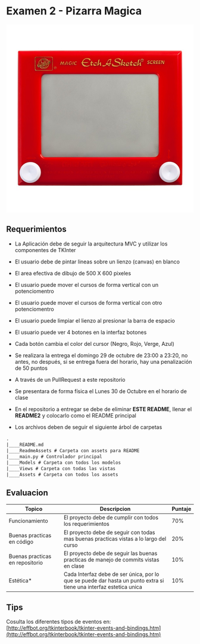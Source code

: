 Examen 2 - Pizarra Magica
======

![alt text](ReadmeAssets/pizarra-magica.jpg "Pizarra magica")

## Requerimientos
* La Aplicación debe de seguir la arquitectura MVC y utilizar los componentes de TKInter
* El usuario debe de pintar lineas sobre un lienzo (canvas) en blanco 
* El area efectiva de dibujo de 500 X 600 pixeles 
* El usuario puede mover el cursos de forma vertical con un potenciomentro
* El usuario puede mover el cursos de forma vertical con otro potenciomentro
* El usuario puede limpiar el lienzo al presionar la barra de espacio
* El usuario puede ver 4 botones en la interfaz botones
* Cada botón cambia el color del cursor (Negro, Rojo, Verge, Azul)

* Se realizara la entrega el domingo 29 de octubre de 23:00 a 23:20, no antes, no después, si se entrega fuera del horario, hay una penalización de 50 puntos
* A través de un PullRequest a este repositorio
* Se presentara de forma física el Lunes 30 de Octubre en el horario de clase 
* En el repositorio a entregar se debe de eliminar **ESTE README**, llenar el **README2** y colocarlo como el README principal
* Los archivos deben de seguir el siguiente árbol de carpetas

```
.
|____README.md
|____ReadmeAssets # Carpeta con assets para README
|____main.py # Controlador principal
|____Models # Carpeta con todos los modelos
|____Views # Carpeta con todas las vistas
|____Assets # Carpeta con todos los assets
```

## Evaluacion
|Topico| Descripcion| Puntaje |		
|---|---|---|
|Funcionamiento| El proyecto debe de cumplir con todos los requerimientos | 70% |		
|Buenas practicas en código| El proyecto debe de seguir con todas mas buenas practicas vistas a lo largo del curso | 20%|		
|Buenas practicas en repositorio| El proyecto debe de seguir las buenas practicas de manejo de commits vistas en clase|10%|		
|Estética*| Cada Interfaz debe de ser única, por lo que se puede dar hasta un punto extra si tiene una interfaz estetica unica |10%|

## Tips
Cosulta los diferentes tipos de eventos en: [http://effbot.org/tkinterbook/tkinter-events-and-bindings.htm](http://effbot.org/tkinterbook/tkinter-events-and-bindings.htm)		

